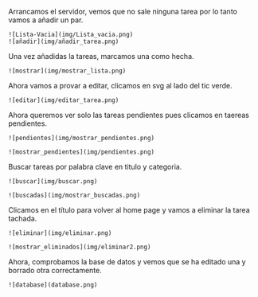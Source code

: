 Arrancamos el servidor, vemos que no sale ninguna tarea por lo tanto vamos a añadir un par.

```![Screenshot](screenshot.png)
![Lista-Vacia](img/Lista_vacia.png)
![añadir](img/añadir_tarea.png)
```

Una vez añadidas la tareas, marcamos una como hecha.

```
![mostrar](img/mostrar_lista.png)
```

Ahora vamos a provar  a editar, clicamos en svg al lado del tic verde.

```
![editar](img/editar_tarea.png)
```

Ahora queremos ver solo las tareas pendientes pues clicamos en taereas pendientes.

```
![pendientes](img/mostrar_pendientes.png)
```

```
![mostrar_pendientes](img/pendientes.png)
```

Buscar tareas por palabra clave en titulo y categoria.

```
![buscar](img/buscar.png)
```

```
![buscadas](img/mostrar_buscadas.png)
```

Clicamos en el título para volver al home page y vamos a eliminar la tarea tachada.

```
![eliminar](img/eliminar.png)
```

```
![mostrar_eliminados](img/eliminar2.png)
```

Ahora, comprobamos la base de datos y vemos que se ha editado una y borrado otra correctamente.

```
![database](database.png)
```

